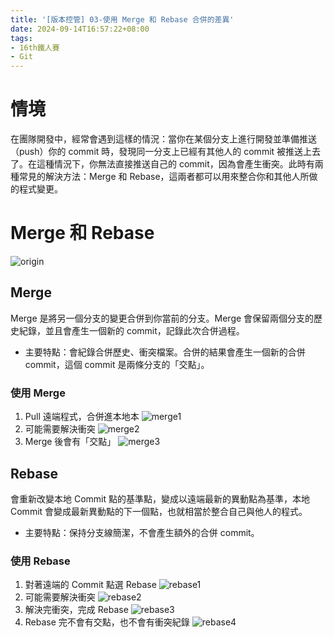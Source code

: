 ```yaml
---
title: '[版本控管] 03-使用 Merge 和 Rebase 合併的差異'
date: 2024-09-14T16:57:22+08:00
tags:
- 16th鐵人賽
- Git
---
```


# 情境
在團隊開發中，經常會遇到這樣的情況：當你在某個分支上進行開發並準備推送（push）你的 commit 時，發現同一分支上已經有其他人的 commit 被推送上去了。在這種情況下，你無法直接推送自己的 commit，因為會產生衝突。此時有兩種常見的解決方法：Merge 和 Rebase，這兩者都可以用來整合你和其他人所做的程式變更。
<!-- more -->

# Merge 和 Rebase
![origin](origin.png)

## Merge
Merge 是將另一個分支的變更合併到你當前的分支。Merge 會保留兩個分支的歷史紀錄，並且會產生一個新的 commit，記錄此次合併過程。

- 主要特點：會紀錄合併歷史、衝突檔案。合併的結果會產生一個新的合併 commit，這個 commit 是兩條分支的「交點」。

### 使用 Merge
1. Pull 遠端程式，合併進本地本
![merge1](merge1.png)
2. 可能需要解決衝突
![merge2](merge2.png)
1. Merge 後會有「交點」
![merge3](merge3.png)

## Rebase
會重新改變本地 Commit 點的基準點，變成以遠端最新的異動點為基準，本地 Commit 會變成最新異動點的下一個點，也就相當於整合自己與他人的程式。

- 主要特點：保持分支線簡潔，不會產生額外的合併 commit。

### 使用 Rebase
1. 對著遠端的 Commit 點選 Rebase
![rebase1](rebase1.png)
2. 可能需要解決衝突
![rebase2](rebase2.png)
3. 解決完衝突，完成 Rebase
![rebase3](rebase3.png)
4. Rebase 完不會有交點，也不會有衝突紀錄
![rebase4](rebase4.png)

